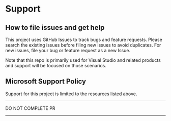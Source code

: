 # Support

## How to file issues and get help

This project uses GitHub Issues to track bugs and feature requests. Please search the existing
issues before filing new issues to avoid duplicates.  For new issues, file your bug or
feature request as a new Issue.

Note that this repo is primarily used for Visual Studio and related products and support will be focused on those scenarios.

## Microsoft Support Policy

Support for this project is limited to the resources listed above.

*********
DO NOT COMPLETE PR
*********
